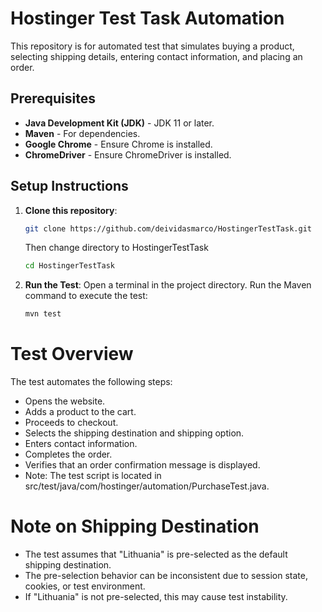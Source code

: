 # Hostinger Test Task Automation

This repository is for automated test that simulates buying a product, selecting shipping details, entering contact information, and placing an order.

## Prerequisites

- **Java Development Kit (JDK)** - JDK 11 or later.
- **Maven** - For dependencies.
- **Google Chrome** - Ensure Chrome is installed.
- **ChromeDriver** - Ensure ChromeDriver is installed.

## Setup Instructions

1. **Clone this repository**:
   ```bash
   git clone https://github.com/deividasmarco/HostingerTestTask.git
    ```
   Then change directory to HostingerTestTask
   ```bash
   cd HostingerTestTask


2. **Run the Test**:
Open a terminal in the project directory.
Run the Maven command to execute the test:
    ```bash
    mvn test

# Test Overview

The test automates the following steps:
- Opens the website.
- Adds a product to the cart.
- Proceeds to checkout.
- Selects the shipping destination and shipping option.
- Enters contact information.
- Completes the order.
- Verifies that an order confirmation message is displayed.
- Note: The test script is located in src/test/java/com/hostinger/automation/PurchaseTest.java.

# Note on Shipping Destination
- The test assumes that "Lithuania" is pre-selected as the default shipping destination.
- The pre-selection behavior can be inconsistent due to session state, cookies, or test environment.
- If "Lithuania" is not pre-selected, this may cause test instability.
